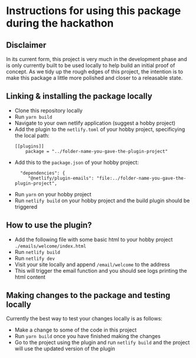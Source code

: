 # Instructions for using this package during the hackathon

## Disclaimer

In its current form, this project is very much in the development phase and is only currently built to be used locally to help build an initial proof of concept. As we tidy up the rough edges of this project, the intention is to make this package a little more polished and closer to a releasable state.

## Linking & installing the package locally

- Clone this repository locally
- Run `yarn build`
- Navigate to your own netlify application (suggest a hobby project)
- Add the plugin to the `netlify.toml` of your hobby project, specificying the local path:
  ```
  [[plugins]]
      package = "../folder-name-you-gave-the-plugin-project"
  ```
- Add this to the `package.json` of your hobby project:
  ```
    "dependencies": {
       "@netlify/plugin-emails": "file:../folder-name-you-gave-the-plugin-project",
  ```
- Run `yarn` on your hobby project
- Run `netlify build` on your hobby project and the build plugin should be triggered

## How to use the plugin?

- Add the following file with some basic html to your hobby project `./emails/welcome/index.html`
- Run `netlify build`
- Run `netlify dev`
- Visit your site locally and append `/email/welcome` to the address
- This will trigger the email function and you should see logs printing the html content

## Making changes to the package and testing locally

Currently the best way to test your changes locally is as follows:

- Make a change to some of the code in this project
- Run `yarn build` once you have finished making the changes
- Go to the project using the plugin and run `netlify build` and the project will use the updated version of the plugin
